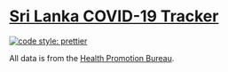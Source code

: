 # [Sri Lanka COVID-19 Tracker](https://slcovid19.now.sh/)

[![code style: prettier](https://img.shields.io/badge/code_style-prettier-ff69b4.svg?style=flat-square)](https://github.com/prettier/prettier)

All data is from the [Health Promotion Bureau](https://hpb.health.gov.lk/en).
